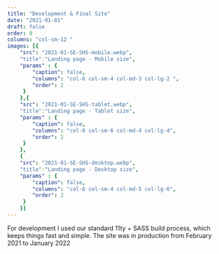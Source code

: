 ```yaml
---
title: "Development & Final Site"
date: "2021-01-01"
draft: false
order: 0
columns: "col-sm-12 "
images: [{
	"src": "2021-01-SE-SHS-mobile.webp",
    "title":"Landing page - Mobile size",
    "params" : {
        "caption": false,
        "columns": "col-6 col-sm-4 col-md-3 col-lg-2 ",
        "order": 2
     }
    },{
	"src": "2021-01-SE-SHS-tablet.webp",
    "title":"Landing page - Tablet size",
    "params" : {
        "caption": false,
        "columns": "col-6 col-sm-6 col-md-4 col-lg-4",
        "order": 2
     }
    },
	{
	"src": "2021-01-SE-SHS-desktop.webp",
    "title":"Landing page - Desktop size",
    "params" : {
        "caption": false,
        "columns": "col-6 col-sm-4 col-md-5 col-lg-6",
        "order": 2
     }
    }]
---
```

For development I used our standard 11ty + SASS build process, which keeps things fast and simple. The site was in production from February 2021 to January 2022